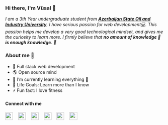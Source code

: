 ### Hi there, I'm Vüsal 👋

<em>I am a 3th Year undergraduate student from <a href="http://www.asoiu.edu.az/az"><b>Azerbaijan State Oil and Industry University</b></a>. I have serious passion for web development:computer:. This passion helps me develop a very good technological mindset, and gives me the curiosity to learn more. I firmly believe that **no amount of knowledge :rocket: is enough knowledge**. 🧠</em>
 <br/>
 
 
### About me :eyes:

- :dart: Full stack web development
- :earth_americas: Open source mind
- 🌱 I’m currently learning everything 🤣
- 🥅 Life Goals: Learn more than I know
- ⚡ Fun fact: I love fitness

<h4> Connect with me </h4>
<div>
<pre><a href='https://www.facebook.com/vusal.huseynli.3958'><img src='https://image.flaticon.com/icons/svg/733/733603.svg' width='24px' height='24px' /></a>  <a href='#'><img src='https://image.flaticon.com/icons/svg/1051/1051333.svg' height='24px' width='24px'/></a>  <a href='mailto:huseynlivusal25@gmail.com'><img src='https://www.pinclipart.com/picdir/big/49-494216_download-logo-imel-vektor-png-clipart-logo-clip.png' width='24px' height='24px'/></a>  <a href='https://wa.me/+994503826922'><img src='https://image.flaticon.com/icons/svg/733/733641.svg' height='24px' width='24px'/></a>  <a href='https://t.me/huseynvsal'><img src='https://image.flaticon.com/icons/svg/1051/1051317.svg' height='24px' width='24px'/></a>  <a href='https://www.instagram.com/huseynvsal/'><img src='https://upload-icon.s3.us-east-2.amazonaws.com/uploads/icons/png/12918182511566470606-512.png' width='25px' height='25px'/></a>
</pre> 
</div>

